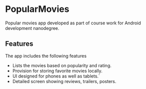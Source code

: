 # PopularMovies
Popular movies app developed as part of course work for Android development nanodegree.

## Features 

The app includes the following features
* Lists the movies based on popularity and rating.
* Provision for storing favorite movies locally.
* UI designed for phones as well as tablets.`
* Detailed screen showing reviews, trailers, posters.


